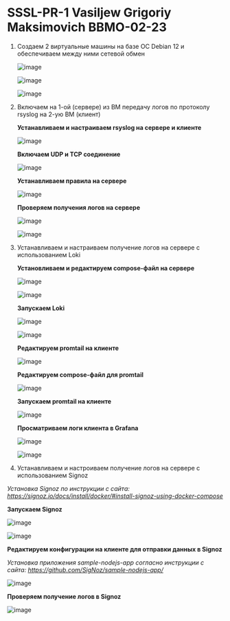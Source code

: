 # SSSL-PR-1 Vasiljew Grigoriy Maksimovich BBMO-02-23

1. Создаем 2 виртуальные машины на базе ОС Debian 12 и обеспечиваем между ними сетевой обмен

   ![image](https://github.com/vladimirrublev/ssslpr1/blob/main/screenshot/1.jpg)

   ![image](https://github.com/vladimirrublev/ssslpr1/blob/main/screenshot/2.jpg)

   ![image](https://github.com/vladimirrublev/ssslpr1/blob/main/screenshot/3%201.jpg)
   
2. Включаем на 1-ой (сервере) из ВМ передачу логов по протоколу rsyslog на 2-ую ВМ (клиент)
   
   **Устанавливаем и настраиваем rsyslog на сервере и клиенте**

   ![image](https://github.com/vladimirrublev/ssslpr1/blob/main/screenshot/4%201.jpg)

   **Включаем UDP и TCP соединение**

   ![image](https://github.com/vladimirrublev/ssslpr1/blob/main/screenshot/5%201.jpg)

   **Устанавливаем правила на сервере**
   
   ![image](https://github.com/vladimirrublev/ssslpr1/blob/main/screenshot/7%201.jpg)


   **Проверяем получения логов на сервере**
   
   ![image](https://github.com/vladimirrublev/ssslpr1/blob/main/screenshot/8.jpg)

   ![image](https://github.com/vladimirrublev/ssslpr1/blob/main/screenshot/8%201.jpg)

3. Устанавливаем и настраиваем получение логов на сервере с использованием Loki
   
   **Установливаем и редактируем compose-файл на сервере**
 
   ![image](https://github.com/vladimirrublev/ssslpr1/blob/main/screenshot/11%201.png)
   
   ![image](https://github.com/vladimirrublev/ssslpr1/blob/main/screenshot/11%202.png)

   
   **Запускаем Loki**
 
   ![image](https://github.com/vladimirrublev/ssslpr1/blob/main/screenshot/12%201.png)
   
   ![image](https://github.com/vladimirrublev/ssslpr1/blob/main/screenshot/12%202.png)

   
   **Редактируем promtail на клиенте**
 
   ![image](https://github.com/vladimirrublev/ssslpr1/blob/main/screenshot/13%201.png)

   **Редактируем compose-файл для promtail**
 
   ![image](https://github.com/vladimirrublev/ssslpr1/blob/main/screenshot/13%202.png)
  
   **Запускаем promtail на клиенте**
 
   ![image](https://github.com/vladimirrublev/ssslpr1/blob/main/screenshot/14%201.png)

   **Просматриваем логи клиента в Grafana**
 
   ![image](https://github.com/vladimirrublev/ssslpr1/blob/main/screenshot/15%201.png)

   ![image](https://github.com/vladimirrublev/ssslpr1/blob/main/screenshot/15%202.png)
 
 5. Устанавливаем и настроиваем получение логов на сервере с использованием Signoz

   _Установка Signoz по инструкции с сайта: https://signoz.io/docs/install/docker/#install-signoz-using-docker-compose_

   **Запускаем Signoz**
   
   ![image](https://github.com/vladimirrublev/ssslpr1/blob/main/screenshot/16%201.png)
   
   ![image](https://github.com/vladimirrublev/ssslpr1/blob/main/screenshot/16%202.jpg)
   
   
   **Редактируем конфигурации на клиенте для отправки данных в Signoz**
   
   _Установка приложения sample-nodejs-app согласно инструкции с сайта: https://github.com/SigNoz/sample-nodejs-app/_
   
   ![image](https://github.com/vladimirrublev/ssslpr1/blob/main/screenshot/17%201.png)
   
   **Проверяем получение логов в Signoz**
   
   ![image](https://github.com/vladimirrublev/ssslpr1/blob/main/screenshot/17%202.jpg)
   
